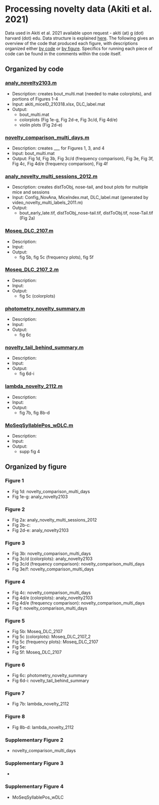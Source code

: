 # Processing novelty data (Akiti et al. 2021)

Data used in Akiti et al. 2021 available upon request - akiti (at) g (dot) harvard (dot) edu. Data structure is explained [here](https://github.com/ckakiti/Novelty_paper_2021/blob/main/DataStructure.md). The following gives an overview of the code that produced each figure, with descriptions organized either [by code](https://github.com/ckakiti/Novelty_paper_2021/blob/main/README.md#organized-by-code) or [by figure](https://github.com/ckakiti/Novelty_paper_2021/blob/main/README.md#organized-by-figure). Specifics for running each piece of code can be found in the comments within the code itself.

## Organized by code

### [analy_novelty2103.m](https://github.com/ckakiti/Novelty_paper_2021/blob/main/primary_code/analy_novelty2103.m)
- Description: creates bout_multi.mat (needed to make colorplots), and portions of Figures 1-4
- Input: akiti_miceID_210318.xlsx, DLC_label.mat
- Output: 
  - bout_multi.mat
  - colorplots (Fig 1e-g, Fig 2d-e, Fig 3c/d, Fig 4d/e)
  - violin plots (Fig 2d-e)

### [novelty_comparison_multi_days.m](https://github.com/ckakiti/Novelty_paper_2021/blob/main/primary_code/novelty_comparison_multi_days.m)
- Description: creates ___ for Figures 1, 3, and 4
- Input: bout_multi.mat
- Output: Fig 1d, Fig 3b, Fig 3c/d (frequency comparison), Fig 3e, Fig 3f, Fig 4c, Fig 4d/e (frequency comparison), Fig 4f

### [analy_novelty_multi_sessions_2012.m](https://github.com/ckakiti/Novelty_paper_2021/blob/main/primary_code/analy_novelty_multi_sessions_2012.m)
- Description: creates distToObj, nose-tail, and bout plots for multiple mice and sessions
- Input: Config_NovAna, MiceIndex.mat, DLC_label.mat (generated by video_novelty_multi_labels_2011.m)
- Output: 
  - bout_early_late.tif, distToObj_nose-tail.tif, distToObj.tif, nose-Tail.tif (Fig 2a)

### [Moseq_DLC_2107.m](https://github.com/ckakiti/Novelty_paper_2021/blob/main/primary_code/Moseq_DLC_2107.m)
- Description:
- Input:
- Output:
  - fig 5b, fig 5c (frequency plots), fig 5f

### [Moseq_DLC_2107_2.m](https://github.com/ckakiti/Novelty_paper_2021/blob/main/primary_code/Moseq_DLC_2107_2.m)
- Description:
- Input:
- Output:
  - fig 5c (colorplots)

### [photometry_novelty_summary.m](https://github.com/ckakiti/Novelty_paper_2021/blob/main/primary_code/photometry_novelty_summary.m)
- Description:
- Input:
- Output:
  - fig 6c

### [novelty_tail_behind_summary.m](https://github.com/ckakiti/Novelty_paper_2021/blob/main/primary_code/novelty_tail_behind_summary.m)
- Description:
- Input:
- Output:
  - fig 6d-i

### [lambda_novelty_2112.m](https://github.com/ckakiti/Novelty_paper_2021/blob/main/primary_code/lambda_novelty_2112.m)
- Description:
- Input:
- Output:
  - fig 7b, fig 8b-d

### [MoSeqSyllablePos_wDLC.m](https://github.com/ckakiti/Novelty_paper_2021/blob/main/primary_code/MoSeqSyllablePos_wDLC.m)
- Description:
- Input:
- Output:
  - supp fig 4

## Organized by figure

### Figure 1
- Fig 1d: novelty_comparison_multi_days
- Fig 1e-g: analy_novelty2103

### Figure 2
- Fig 2a: analy_novelty_multi_sessions_2012
- Fig 2b-c: 
- Fig 2d-e: analy_novelty2103

### Figure 3
- Fig 3b: novelty_comparison_multi_days
- Fig 3c/d (colorplots): analy_novelty2103
- Fig 3c/d (frequency comparison): novelty_comparison_multi_days
- Fig 3e/f: novelty_comparison_multi_days

### Figure 4
- Fig 4c: novelty_comparison_multi_days
- Fig 4d/e (colorplots): analy_novelty2103
- Fig 4d/e (frequency comparison): novelty_comparison_multi_days
- Fig f: novelty_comparison_multi_days

### Figure 5
- Fig 5b: Moseq_DLC_2107
- Fig 5c (colorplots): Moseq_DLC_2107_2
- Fig 5c (frequency plots): Moseq_DLC_2107
- Fig 5e:
- Fig 5f: Moseq_DLC_2107

### Figure 6
- Fig 6c: photometry_novelty_summary
- Fig 6d-i: novelty_tail_behind_summary

### Figure 7
- Fig 7b: lambda_novelty_2112

### Figure 8
- Fig 8b-d: lambda_novelty_2112

### Supplementary Figure 2
- novelty_comparison_multi_days

### Supplementary Figure 3
- 

### Supplementary Figure 4
- MoSeqSyllablePos_wDLC
